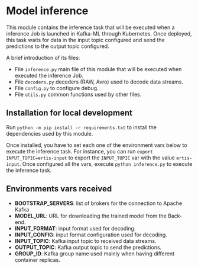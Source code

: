 # Model inference

This module contains the inference task that will be executed when a inference Job is launched in Kafka-ML through Kubernetes. Once deployed, this task waits for data in the input topic configured and send the predictions to the output topic configured.

A brief introduction of its files:
- File `inference.py` main file of this module that will be executed when executed the inference Job.
- File `decoders.py` decoders (RAW, Avro) used to decode data streams.
- File `config.py` to configure debug.
- File `utils.py` common functions used by other files.

## Installation for local development
Run `python -m pip install -r requirements.txt` to install the dependencies used by this module. 

Once installed, you have to set each one of the environment vars below to execute the inference task. For instance, you can run `export INPUT_TOPIC=ertis-input` to export the `INPUT_TOPIC` var with the value `ertis-input`. Once configured all the vars, execute `python inference.py` to execute the inference task.

## Environments vars received

- **BOOTSTRAP_SERVERS**: list of brokers for the connection to Apache Kafka
- **MODEL_URL**: URL for downloading the trained model from the Back-end.
- **INPUT_FORMAT**: input format used for decoding.
- **INPUT_CONFIG**: input format configuration used for decoding.
- **INPUT_TOPIC**: Kafka input topic to received data streams.
- **OUTPUT_TOPIC**: Kafka output topic to send the predictions.
- **GROUP_ID**: Kafka group name used mainly when having different container replicas.
